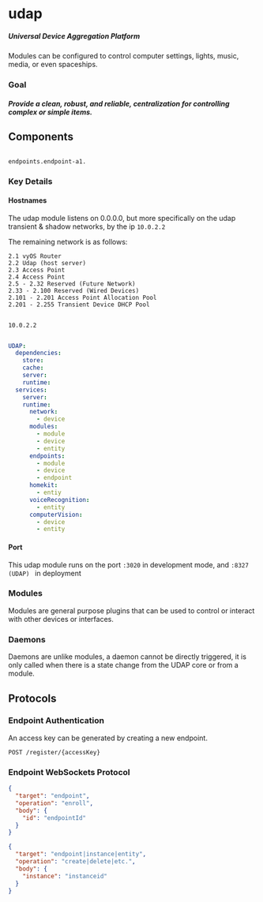 # udap

##### Universal Device Aggregation Platform

Modules can be configured to control computer settings, lights, music, media, or even spaceships.

### Goal

##### Provide a clean, robust, and reliable, centralization for controlling complex or simple items.

## Components

```

endpoints.endpoint-a1.

```

### Key Details

#### Hostnames

The udap module listens on 0.0.0.0, but more specifically on the udap transient & shadow networks, by the ip `10.0.2.2`

The remaining network is as follows:

```
2.1 vyOS Router
2.2 Udap (host server)
2.3 Access Point 
2.4 Access Point 
2.5 - 2.32 Reserved (Future Network)
2.33 - 2.100 Reserved (Wired Devices)
2.101 - 2.201 Access Point Allocation Pool
2.201 - 2.255 Transient Device DHCP Pool


10.0.2.2

```

```yaml

UDAP:
  dependencies:
    store:
    cache:
    server:
    runtime:
  services:
    server:
    runtime:
      network:
        - device
      modules:
        - module
        - device
        - entity
      endpoints:
        - module
        - device
        - endpoint
      homekit:
        - entiy
      voiceRecognition:
        - entity
      computerVision:
        - device
        - entity
```

#### Port

This udap module runs on the port `:3020` in development mode, and `:8327 (UDAP) ` in deployment

### Modules

Modules are general purpose plugins that can be used to control or interact with other devices or interfaces.

### Daemons

Daemons are unlike modules, a daemon cannot be directly triggered, it is only called when there is a state change from
the UDAP core or from a module.

## Protocols

### Endpoint Authentication

An access key can be generated by creating a new endpoint.

```http request
POST /register/{accessKey}
```

### Endpoint WebSockets Protocol

```json
{
  "target": "endpoint",
  "operation": "enroll",
  "body": {
    "id": "endpointId"
  }
}
```

```json
{
  "target": "endpoint|instance|entity",
  "operation": "create|delete|etc.",
  "body": {
    "instance": "instanceid"
  }
}
```